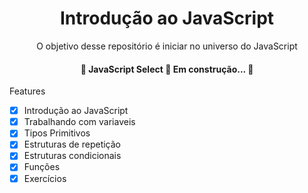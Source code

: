 <h1 align="center">Introdução ao JavaScript</h1>

<p align="center">O objetivo desse repositório é iniciar no universo do JavaScript</p>

<h4 align="center"> 
	🚧  JavaScript Select 🚀 Em construção...  🚧
</h4>

Features

- [x] Introdução ao JavaScript
- [x] Trabalhando com variaveis
- [x] Tipos Primitivos
- [x] Estruturas de repetição
- [x] Estruturas condicionais
- [x] Funções
- [X] Exercícios
